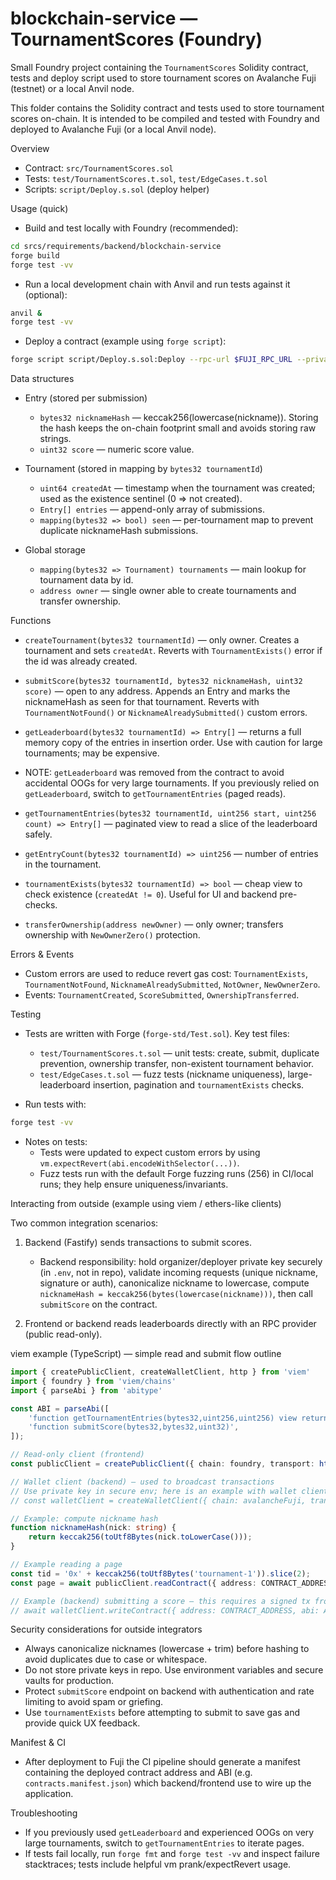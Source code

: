 
# blockchain-service — TournamentScores (Foundry)

Small Foundry project containing the `TournamentScores` Solidity contract, tests and deploy script used to store tournament scores on Avalanche Fuji (testnet) or a local Anvil node.

This folder contains the Solidity contract and tests used to store tournament scores on-chain.
It is intended to be compiled and tested with Foundry and deployed to Avalanche Fuji (or a local Anvil node).

Overview
- Contract: `src/TournamentScores.sol`
- Tests: `test/TournamentScores.t.sol`, `test/EdgeCases.t.sol`
- Scripts: `script/Deploy.s.sol` (deploy helper)

Usage (quick)
- Build and test locally with Foundry (recommended):

```bash
cd srcs/requirements/backend/blockchain-service
forge build
forge test -vv
```

- Run a local development chain with Anvil and run tests against it (optional):

```bash
anvil &
forge test -vv
```

- Deploy a contract (example using `forge script`):

```bash
forge script script/Deploy.s.sol:Deploy --rpc-url $FUJI_RPC_URL --private-key $PRIVATE_KEY --broadcast
```

Data structures

- Entry (stored per submission)
	- `bytes32 nicknameHash` — keccak256(lowercase(nickname)). Storing the hash keeps the on-chain footprint small and avoids storing raw strings.
	- `uint32 score` — numeric score value.

- Tournament (stored in mapping by `bytes32 tournamentId`)
	- `uint64 createdAt` — timestamp when the tournament was created; used as the existence sentinel (0 => not created).
	- `Entry[] entries` — append-only array of submissions.
	- `mapping(bytes32 => bool) seen` — per-tournament map to prevent duplicate nicknameHash submissions.

- Global storage
	- `mapping(bytes32 => Tournament) tournaments` — main lookup for tournament data by id.
	- `address owner` — single owner able to create tournaments and transfer ownership.

Functions

- `createTournament(bytes32 tournamentId)` — only owner. Creates a tournament and sets `createdAt`. Reverts with `TournamentExists()` error if the id was already created.

- `submitScore(bytes32 tournamentId, bytes32 nicknameHash, uint32 score)` — open to any address. Appends an Entry and marks the nicknameHash as seen for that tournament. Reverts with `TournamentNotFound()` or `NicknameAlreadySubmitted()` custom errors.

- `getLeaderboard(bytes32 tournamentId) => Entry[]` — returns a full memory copy of the entries in insertion order. Use with caution for large tournaments; may be expensive.

 - NOTE: `getLeaderboard` was removed from the contract to avoid accidental OOGs for very large tournaments. If you previously relied on `getLeaderboard`, switch to `getTournamentEntries` (paged reads).

 - `getTournamentEntries(bytes32 tournamentId, uint256 start, uint256 count) => Entry[]` — paginated view to read a slice of the leaderboard safely.

- `getEntryCount(bytes32 tournamentId) => uint256` — number of entries in the tournament.

- `tournamentExists(bytes32 tournamentId) => bool` — cheap view to check existence (`createdAt != 0`). Useful for UI and backend pre-checks.

- `transferOwnership(address newOwner)` — only owner; transfers ownership with `NewOwnerZero()` protection.

Errors & Events

- Custom errors are used to reduce revert gas cost: `TournamentExists`, `TournamentNotFound`, `NicknameAlreadySubmitted`, `NotOwner`, `NewOwnerZero`.
- Events: `TournamentCreated`, `ScoreSubmitted`, `OwnershipTransferred`.

Testing

- Tests are written with Forge (`forge-std/Test.sol`). Key test files:
	- `test/TournamentScores.t.sol` — unit tests: create, submit, duplicate prevention, ownership transfer, non-existent tournament behavior.
	- `test/EdgeCases.t.sol` — fuzz tests (nickname uniqueness), large-leaderboard insertion, pagination and `tournamentExists` checks.

- Run tests with:

```bash
forge test -vv
```

- Notes on tests:
	- Tests were updated to expect custom errors by using `vm.expectRevert(abi.encodeWithSelector(...))`.
	- Fuzz tests run with the default Forge fuzzing runs (256) in CI/local runs; they help ensure uniqueness/invariants.

Interacting from outside (example using viem / ethers-like clients)

Two common integration scenarios:

1) Backend (Fastify) sends transactions to submit scores.
	 - Backend responsibility: hold organizer/deployer private key securely (in `.env`, not in repo), validate incoming requests (unique nickname, signature or auth), canonicalize nickname to lowercase, compute `nicknameHash = keccak256(bytes(lowercase(nickname)))`, then call `submitScore` on the contract.

2) Frontend or backend reads leaderboards directly with an RPC provider (public read-only).

viem example (TypeScript) — simple read and submit flow outline

```ts
import { createPublicClient, createWalletClient, http } from 'viem'
import { foundry } from 'viem/chains'
import { parseAbi } from 'abitype'

const ABI = parseAbi([
	'function getTournamentEntries(bytes32,uint256,uint256) view returns ((bytes32,uint32)[])',
	'function submitScore(bytes32,bytes32,uint32)',
]);

// Read-only client (frontend)
const publicClient = createPublicClient({ chain: foundry, transport: http('https://rpc.ankr.com/avalanche_fuji') });

// Wallet client (backend) — used to broadcast transactions
// Use private key in secure env; here is an example with wallet client
// const walletClient = createWalletClient({ chain: avalancheFuji, transport: http(FUJI_RPC_URL), account: privateKeyAccount(privateKey) });

// Example: compute nickname hash
function nicknameHash(nick: string) {
	return keccak256(toUtf8Bytes(nick.toLowerCase()));
}

// Example reading a page
const tid = '0x' + keccak256(toUtf8Bytes('tournament-1')).slice(2);
const page = await publicClient.readContract({ address: CONTRACT_ADDRESS, abi: ABI, functionName: 'getTournamentEntries', args: [tid, 0n, 50n] });

// Example (backend) submitting a score — this requires a signed tx from the organizer key
// await walletClient.writeContract({ address: CONTRACT_ADDRESS, abi: ABI, functionName: 'submitScore', args: [tid, nicknameHash('Alice'), 42] });
```

Security considerations for outside integrators

- Always canonicalize nicknames (lowercase + trim) before hashing to avoid duplicates due to case or whitespace.
- Do not store private keys in repo. Use environment variables and secure vaults for production.
- Protect `submitScore` endpoint on backend with authentication and rate limiting to avoid spam or griefing.
- Use `tournamentExists` before attempting to submit to save gas and provide quick UX feedback.

Manifest & CI

- After deployment to Fuji the CI pipeline should generate a manifest containing the deployed contract address and ABI (e.g. `contracts.manifest.json`) which backend/frontend use to wire up the application.

Troubleshooting

 - If you previously used `getLeaderboard` and experienced OOGs on very large tournaments, switch to `getTournamentEntries` to iterate pages.
- If tests fail locally, run `forge fmt` and `forge test -vv` and inspect failure stacktraces; tests include helpful vm prank/expectRevert usage.
